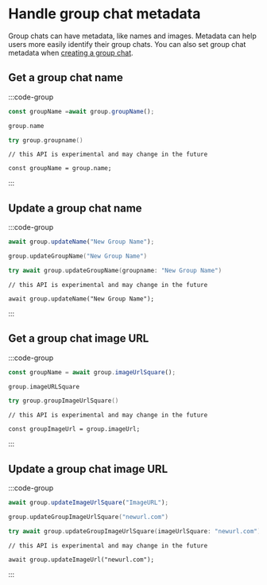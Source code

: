 # Handle group chat metadata

Group chats can have metadata, like names and images. Metadata can help users more easily identify their group chats. You can also set group chat metadata when [creating a group chat](/groups/build-group-chat#create-a-group-chat).

## Get a group chat name

:::code-group

```jsx [React Native]
const groupName =await group.groupName();
```

```kotlin [Kotlin]
group.name
```

```swift [Swift]
try group.groupname()
```

```tsx [Node]
// this API is experimental and may change in the future

const groupName = group.name;
```

:::

## Update a group chat name

:::code-group

```jsx [React Native]
await group.updateName("New Group Name");
```

```kotlin [Kotlin]
group.updateGroupName("New Group Name")
```

```swift [Swift]
try await group.updateGroupName(groupname: "New Group Name")
```

```tsx [Node]
// this API is experimental and may change in the future

await group.updateName("New Group Name");
```

:::

## Get a group chat image URL

:::code-group

```jsx [React Native]
const groupName = await group.imageUrlSquare();
```

```kotlin [Kotlin]
group.imageURLSquare
```

```swift [Swift]
try group.groupImageUrlSquare()
```

```tsx [Node]
// this API is experimental and may change in the future

const groupImageUrl = group.imageUrl;
```

:::

## Update a group chat image URL

:::code-group

```jsx [React Native]
await group.updateImageUrlSquare("ImageURL");
```

```kotlin [Kotlin]
group.updateGroupImageUrlSquare("newurl.com")
```

```swift [Swift]
try await group.updateGroupImageUrlSquare(imageUrlSquare: "newurl.com")
```

```tsx [Node]
// this API is experimental and may change in the future

await group.updateImageUrl("newurl.com");
```

:::

